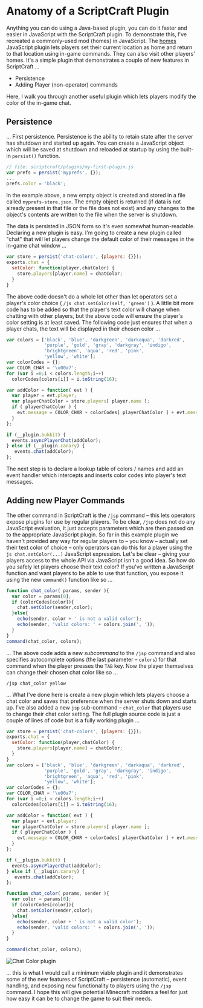 # Anatomy of a ScriptCraft Plugin

Anything you can do using a Java-based plugin, you can do it
faster and easier in JavaScript with the ScriptCraft plugin. To
demonstrate this, I've recreated a commonly-used mod (homes) in
JavaScript. The [homes][homes] JavaScript plugin lets players set their current
location as home and return to that location using in-game commands.
They can also visit other players' homes. It's a simple plugin that
demonstrates a couple of new features in ScriptCraft &hellip;

 * Persistence
 * Adding Player (non-operator) commands

[homes]:  /src/main/js/plugins/homes/homes.js

Here, I walk you through another useful plugin which lets players modify the color of the in-game chat.

## Persistence
&hellip; First persistence. Persistence is the ability to retain state
after the server has shutdown and started up again. You can create a
JavaScript object which will be saved at shutdown and reloaded at
startup by using the built-in `persist()` function.

```javascript
// file: scriptcraft/plugins/my-first-plugin.js
var prefs = persist('myprefs', {});
...
prefs.color = 'black';
```
In the example above, a new empty object is created and stored in a file called `myprefs-store.json`. The empty object is returned (if data is not already present in that file or the file does not exist) and any changes to the object's contents are written to the file when the server is shutdown.

The data is persisted in JSON form so it's even somewhat
human-readable. Declaring a new plugin is easy. I'm going to create a
new plugin called "chat" that will let players change the default
color of their messages in the in-game chat window &hellip;

```javascript
var store = persist('chat-colors', {players: {}});
exports.chat = {
  setColor: function(player,chatColor) {
    store.players[player.name] = chatColor;
  }
}
```
The above code doesn't do a whole lot other than let operators set a
player's color choice ( `/js chat.setColor(self, 'green')` ). A little
bit more code has to be added so that the player's text color will
change when chatting with other players, but the above code will ensure
the player's color setting is at least saved. The following code just
ensures that when a player chats, the text will be displayed in their
chosen color &hellip;

```javascript
var colors = ['black', 'blue', 'darkgreen', 'darkaqua', 'darkred',
              'purple', 'gold', 'gray', 'darkgray', 'indigo',
              'brightgreen', 'aqua', 'red', 'pink',
              'yellow', 'white'];
var colorCodes = {};
var COLOR_CHAR = '\u00a7';
for (var i =0;i < colors.length;i++)
  colorCodes[colors[i]] = i.toString(16);

var addColor = function( evt ) {
  var player = evt.player;
  var playerChatColor = store.players[ player.name ];
  if ( playerChatColor ) {
    evt.message = COLOR_CHAR + colorCodes[ playerChatColor ] + evt.message;
  }
};

if (__plugin.bukkit) {
  events.asyncPlayerChat(addColor);
} else if (__plugin.canary) {
   events.chat(addColor);
};
```

The next step is to declare a lookup table of colors / names and add an event
handler which intercepts and inserts color codes into player's text
messages.

## Adding new Player Commands
The other command in ScriptCraft is the `/jsp` command &ndash; this lets
operators expose plugins for use by regular players. To be clear, `/jsp`
does not do any JavaScript evaluation, it just accepts parameters which
are then passed on to the appropriate JavaScript plugin. So far in this
example plugin we haven't provided any way for regular players to &ndash; you
know &ndash; actually set their text color of choice &ndash; only operators can do
this for a player using the `js chat.setColor(...)` JavaScript
expression. Let's be clear &ndash; giving your players access to the whole API
via JavaScript isn't a good idea. So how do you safely let players
choose their text color? If you've written a JavaScript function and
want players to be able to use that function, you expose it using the
new `command()` function like so &hellip;

```javascript
function chat_color( params, sender ){
  var color = params[0];
  if (colorCodes[color]){
    chat.setColor(sender,color);
  }else{
    echo(sender, color + ' is not a valid color');
    echo(sender, 'valid colors: ' + colors.join(', '));
  }
}
command(chat_color, colors);
```

&hellip; The above code adds a new *subcommand* to the `/jsp` command and
also specifies autocomplete options (the last parameter &ndash; `colors`) for
that command when the player presses the `TAB` key. Now the player
themselves can change their chosen chat color like so &hellip;

    /jsp chat_color yellow

&hellip; What I've done here is create a new plugin which lets players choose
a chat color and saves that preference when the server shuts down and
starts up. I've also added a new `jsp` sub-command &ndash; `chat_color` that
players use to change their chat color setting. The full plugin source
code is just a couple of lines of code but is a fully working plugin &hellip;

```javascript
var store = persist('chat-colors', {players: {}});
exports.chat = {
  setColor: function(player,chatColor) {
    store.players[player.name] = chatColor;
  }
}
var colors = ['black', 'blue', 'darkgreen', 'darkaqua', 'darkred',
              'purple', 'gold', 'gray', 'darkgray', 'indigo',
              'brightgreen', 'aqua', 'red', 'pink',
              'yellow', 'white'];
var colorCodes = {};
var COLOR_CHAR = '\u00a7';
for (var i =0;i < colors.length;i++)
  colorCodes[colors[i]] = i.toString(16);

var addColor = function( evt ) {
  var player = evt.player;
  var playerChatColor = store.players[ player.name ];
  if ( playerChatColor ) {
    evt.message = COLOR_CHAR + colorCodes[ playerChatColor ] + evt.message;
  }
};

if (__plugin.bukkit) {
  events.asyncPlayerChat(addColor);
} else if (__plugin.canary) {
   events.chat(addColor);
};

function chat_color( params, sender ){
  var color = params[0];
  if (colorCodes[color]){
    chat.setColor(sender,color);
  }else{
    echo(sender, color + ' is not a valid color');
    echo(sender, 'valid colors: ' + colors.join(', '));
  }
}

command(chat_color, colors);
```

![Chat Color plugin][1]

&hellip; this is what I would call a minimum viable plugin and it
demonstrates some of the new features of ScriptCraft &ndash; persistence
(automatic), event handling, and exposing new functionality to players
using the `/jsp` command. I hope this will give potential Minecraft
modders a feel for just how easy it can be to change the game to suit
their needs.

[1]: img/scriptcraft-chat-color.png

